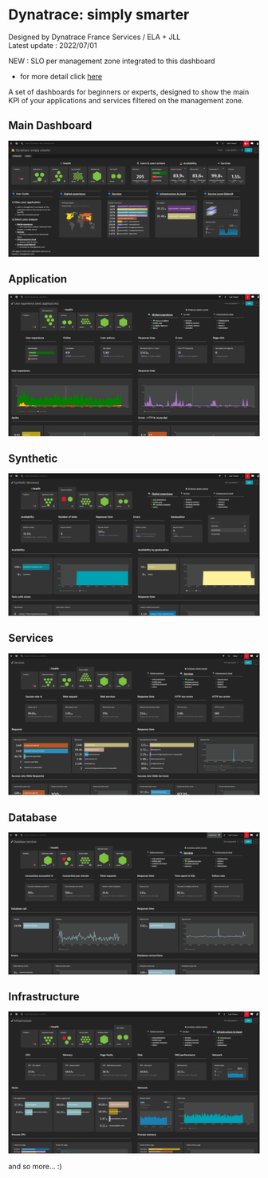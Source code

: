 # Dynatrace: simply smarter
Designed by Dynatrace France Services / ELA + JLL  
Latest update : 2022/07/01

NEW : SLO per management zone integrated to this dashboard  
 - for more detail click [here](https://github.com/dynatrace-ace-services/quickstart-ace-configurator/tree/main/SLO)


A set of dashboards for beginners or experts, designed to show the main KPI of your applications and services filtered on the management zone.
## Main Dashboard
![Dynatrace_simply_smarter](Dynatrace_simply_smarter.png)

## Application
![Applications](Applications.png)

## Synthetic
![Synthetic2](Synthetic2.png)

## Services
![Services](Services.png)

## Database
![Database](Database.png)

## Infrastructure
![Infra](Infra.png)

and so more... :)
